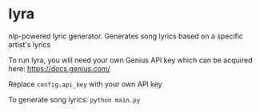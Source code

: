 # lyra
nlp-powered lyric generator. 
Generates song lyrics based on a specific artist's lyrics

To run lyra, you will need your own Genius API key which can 
be acquired here: https://docs.genius.com/

Replace `config.api_key` with your own API key

To generate song lyrics: 
`python main.py`
